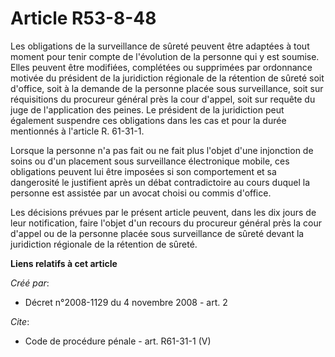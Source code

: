 # Article R53-8-48

Les obligations de la surveillance de sûreté peuvent être adaptées à tout moment pour tenir compte de l'évolution de la
personne qui y est soumise. Elles peuvent être modifiées, complétées ou supprimées par ordonnance motivée du président de la
juridiction régionale de la rétention de sûreté soit d'office, soit à la demande de la personne placée sous surveillance,
soit sur réquisitions du procureur général près la cour d'appel, soit sur requête du juge de l'application des peines. Le
président de la juridiction peut également suspendre ces obligations dans les cas et pour la durée mentionnés à l'article R.
61-31-1. 

Lorsque la personne n'a pas fait ou ne fait plus l'objet d'une injonction de soins ou d'un placement sous surveillance
électronique mobile, ces obligations peuvent lui être imposées si son comportement et sa dangerosité le justifient après un
débat contradictoire au cours duquel la personne est assistée par un avocat choisi ou commis d'office. 

Les décisions prévues par le présent article peuvent, dans les dix jours de leur notification, faire l'objet d'un recours du
procureur général près la cour d'appel ou de la personne placée sous surveillance de sûreté devant la juridiction régionale
de la rétention de sûreté.

**Liens relatifs à cet article**

_Créé par_:

  - Décret n°2008-1129 du 4 novembre 2008 - art. 2

_Cite_:

  - Code de procédure pénale - art. R61-31-1 (V)
